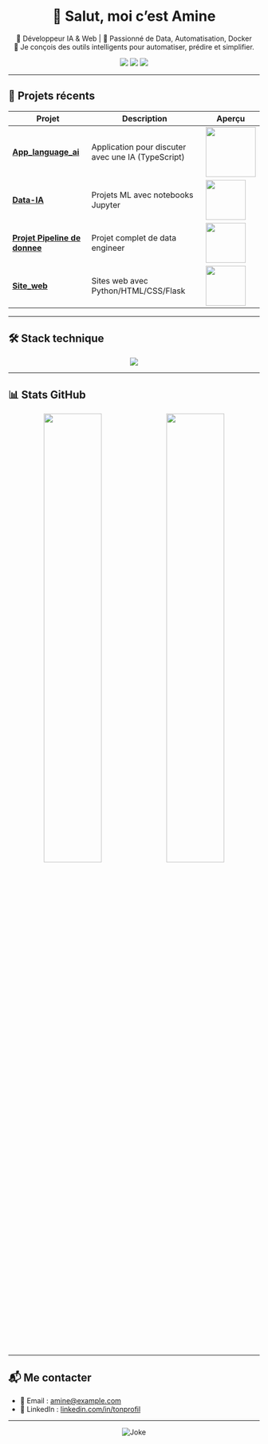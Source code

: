 <!-- README.md - Profil GitHub professionnel -->

<!-- ===================== BANNIÈRE PRINCIPALE ===================== -->
<h1 align="center">👋 Salut, moi c’est Amine</h1>
<p align="center">
  🚀 Développeur IA & Web | 🧠 Passionné de Data, Automatisation, Docker<br>
  🎯 Je conçois des outils intelligents pour automatiser, prédire et simplifier.
</p>

<!-- ===================== BADGES CONTACT ===================== -->
<p align="center">
  <a href="mailto:amine@example.com"><img src="https://img.shields.io/badge/Email-Me%20contacter-red?style=flat&logo=gmail"></a>
  <a href="https://github.com/AmineSbh"><img src="https://img.shields.io/github/followers/AmineSbh?label=Suivre&style=social"></a>
  <a href="https://linkedin.com/in/tonprofil"><img src="https://img.shields.io/badge/LinkedIn-Profil-blue?logo=linkedin"></a>
</p>

---

<!-- ===================== PROJETS PHARES ===================== -->
## 🚀 Projets récents

| Projet | Description | Aperçu |
|--------|-------------|--------|
| [**App_language_ai**](https://github.com/AmineSbh/App_language_ai) | Application pour discuter avec une IA (TypeScript) | <img src="https://media.giphy.com/media/IauL6LvGNlT3ffhcqq/giphy.gif" width="100"> |
| [**Data-IA**](https://github.com/AmineSbh/Data-IA) | Projets ML avec notebooks Jupyter | <img src="https://img.icons8.com/color/96/artificial-intelligence.png" width="80"> |
| [**Projet Pipeline de donnee**]([https://github.com/AmineSbh/Docker](https://github.com/AmineSbh/airflow-etl-project)) | Projet complet de data engineer | <img src="https://img.icons8.com/color/96/docker.png" width="80"> |
| [**Site_web**](https://github.com/AmineSbh/Site_web) | Sites web avec Python/HTML/CSS/Flask | <img src="https://img.icons8.com/color/96/web.png" width="80"> |

---

<!-- ===================== STACK TECHNIQUE ===================== -->
## 🛠️ Stack technique

<p align="center">
  <img src="https://skillicons.dev/icons?i=python,typescript,docker,javascript,jupyter,git,github,linux,vscode" />
</p>

---

<!-- ===================== STATS ===================== -->
## 📊 Stats GitHub

<p align="center">
  <img src="https://github-readme-stats.vercel.app/api?username=AmineSbh&show_icons=true&theme=dark" width="48%">
  <img src="https://github-readme-stats.vercel.app/api/top-langs/?username=AmineSbh&layout=compact&theme=dark" width="48%">
</p>

---

<!-- ===================== CONTACT ===================== -->
## 📬 Me contacter

- 📧 Email : [amine@example.com](mailto:amine@example.com)  
- 💼 LinkedIn : [linkedin.com/in/tonprofil](https://linkedin.com/in/tonprofil)

---

<!-- ===================== FUN ===================== -->
<p align="center">
  <img src="https://readme-jokes.vercel.app/api?theme=dark" alt="Joke" />
</p>
